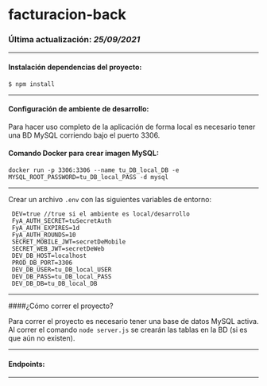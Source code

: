# facturacion-back


### Última actualización: _25/09/2021_
___


#### Instalación dependencias del proyecto:
`$ npm install`
___

#### Configuración de ambiente de desarrollo: 

Para hacer uso completo de la aplicación de forma local es necesario tener una BD MySQL corriendo bajo el puerto 3306. 
#### Comando Docker para crear imagen MySQL:

`docker run -p 3306:3306 --name tu_DB_local_DB -e MYSQL_ROOT_PASSWORD=tu_DB_local_PASS -d mysql`
___

Crear un archivo `.env` con las siguientes variables de entorno:

```
 DEV=true //true si el ambiente es local/desarrollo
 FyA_AUTH_SECRET=tuSecretAuth
 FyA_AUTH_EXPIRES=1d
 FyA_AUTH_ROUNDS=10
 SECRET_MOBILE_JWT=secretDeMobile
 SECRET_WEB_JWT=secretDeWeb
 DEV_DB_HOST=localhost
 PROD_DB_PORT=3306
 DEV_DB_USER=tu_DB_local_USER
 DEV_DB_PASS=tu_DB_local_PASS
 DEV_DB_DB=tu_DB_local_DB
```

___

####¿Cómo correr el proyecto?

Para correr el proyecto es necesario tener una base de datos MySQL activa. Al correr el comando `node server.js` se 
crearán las tablas en la BD (si es que aún no existen).
___

#### Endpoints:

---

